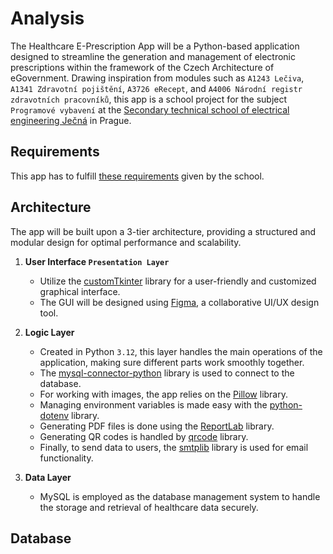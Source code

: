 # Analysis

The Healthcare E-Prescription App will be a Python-based application designed to streamline the generation and management of electronic prescriptions within the framework of the Czech Architecture of eGovernment. Drawing inspiration from modules such as 
`A1243 Lečiva`, `A1341 Zdravotní pojištění`, `A3726 eRecept`, and `A4006 Národní registr zdravotních pracovníků`, this app is a school project for the subject `Programové vybavení` at the [Secondary technical school of electrical engineering Ječná](https://www.spsejecna.cz/) in Prague.

## Requirements
This app has to fulfill [these requirements](Requirements.md) given by the school.

## Architecture

The app will be built upon a 3-tier architecture, providing a structured and modular design for optimal performance and scalability.

1. **User Interface `Presentation Layer`**
   - Utilize the [customTkinter](https://github.com/TomSchimansky/CustomTkinter) library for a user-friendly and customized graphical interface.
   - The GUI will be designed using [Figma](https://www.figma.com/), a collaborative UI/UX design tool.
  
2. **Logic Layer**
   - Created in Python `3.12`, this layer handles the main operations of the application, making sure different parts work smoothly together.
   - The [mysql-connector-python](https://pypi.org/project/mysql-connector-python/) library is used to connect to the database.
   - For working with images, the app relies on the [Pillow](https://pypi.org/project/Pillow/) library.
   - Managing environment variables is made easy with the [python-dotenv](https://pypi.org/project/python-dotenv/) library.
   - Generating PDF files is done using the [ReportLab](https://pypi.org/project/reportlab/) library.
   - Generating QR codes is handled by [qrcode](https://pypi.org/project/qrcode/) library.
   - Finally, to send data to users, the [smtplib](https://docs.python.org/3/library/smtplib.html) library is used for email functionality.

3. **Data Layer**
   - MySQL is employed as the database management system to handle the storage and retrieval of healthcare data securely.

## Database

